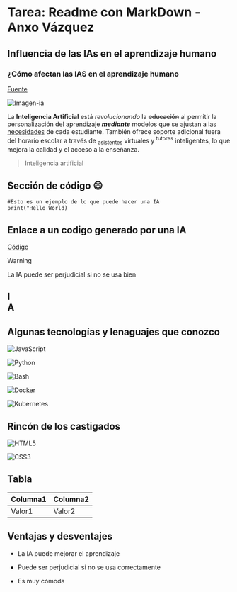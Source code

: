 # Tarea: Readme con MarkDown - Anxo Vázquez

## Influencia de las IAs en el aprendizaje humano

### ¿Cómo afectan las IAS en el aprendizaje humano

[Fuente](https://megaprofe.es/impacto-de-la-inteligencia-artificial-en-el-aprendizaje/?)

![Imagen-ia](https://www.zabala.es/wp-content/uploads/2023/11/Inteligencia-artificial-y-consultoria-1200x675.jpg)

La **Inteligencia Artificial** está *revolucionando* la ~~educación~~ al permitir la personalización del aprendizaje ***mediante*** modelos que se ajustan a las <ins>necesidades</ins> de cada estudiante. También ofrece soporte adicional fuera del horario escolar a través de <sub>asistentes</sub> virtuales y <sup>tutores</sup> inteligentes, lo que mejora la calidad y el acceso a la enseñanza.

> Inteligencia artificial

## Sección de código :smile:

```
#Esto es un ejemplo de lo que puede hacer una IA
print("Hello World)
```

## Enlace a un codigo generado por una IA
[Código](./files/main.py)

> [!WARNING]
> La IA puede ser perjudicial si no se usa bien

## I<br>A

## Algunas tecnologías y lenaguajes que conozco
![JavaScript](https://img.shields.io/badge/JavaScript-F7DF1E?style=for-the-badge&logo=javascript&logoColor=black)

![Python](https://img.shields.io/badge/Python-3776AB?style=for-the-badge&logo=python&logoColor=white)

![Bash](https://img.shields.io/badge/Shell_Script-121011?style=for-the-badge&logo=gnu-bash&logoColor=white)

![Docker](https://img.shields.io/badge/Docker-2496ED?style=for-the-badge&logo=docker&logoColor=white)

![Kubernetes](https://img.shields.io/badge/Kubernetes-326CE5?style=for-the-badge&logo=kubernetes&logoColor=white)

## Rincón de los castigados
![HTML5](https://img.shields.io/badge/HTML5-E34F26?style=for-the-badge&logo=html5&logoColor=white)

![CSS3](https://img.shields.io/badge/CSS3-1572B6?style=for-the-badge&logo=css3&logoColor=white)

## Tabla
| Columna1 | Columna2 |
| --- | --- |
| Valor1 | Valor2 |

## Ventajas y desventajes

- La IA puede mejorar el aprendizaje
* Puede ser perjudicial si no se usa correctamente
+ Es muy cómoda